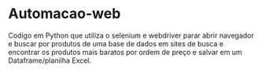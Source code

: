 # Automacao-web
 Codigo em Python que utiliza o selenium e webdriver parar abrir navegador e buscar por produtos de uma base de dados em sites de busca e encontrar os produtos mais baratos por ordem de preço e salvar em um Dataframe/planilha Excel.

